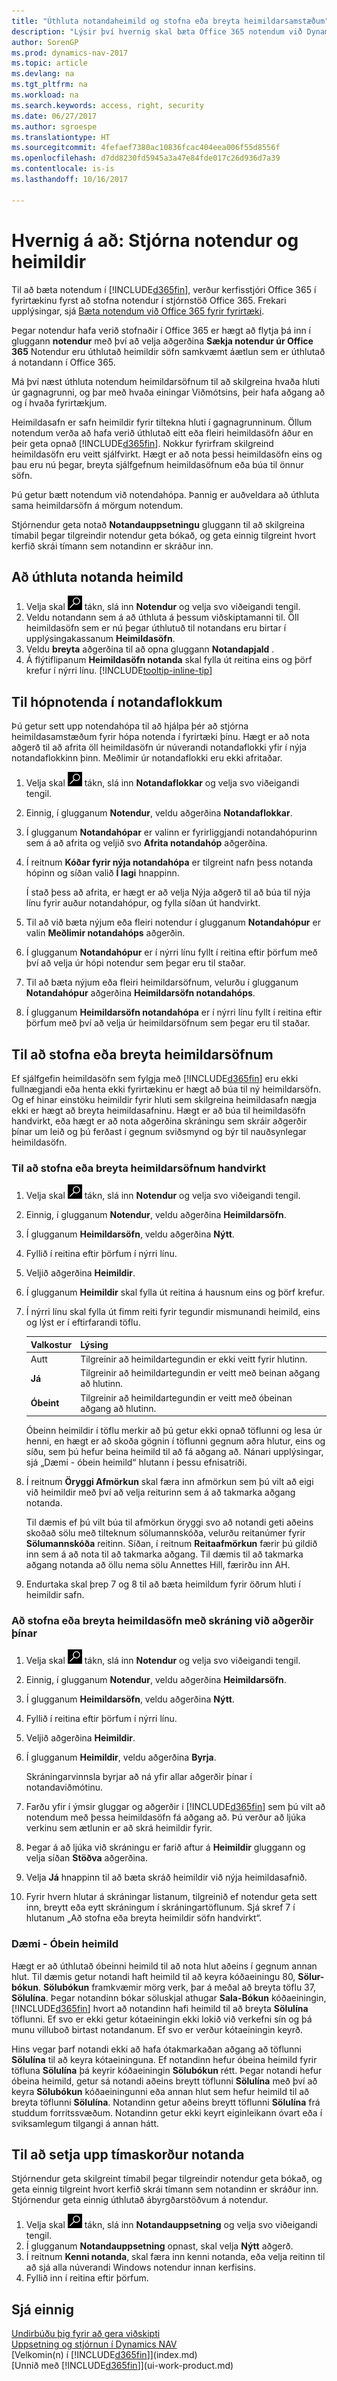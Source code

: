 ```yaml
---
title: "Úthluta notandaheimild og stofna eða breyta heimildarsamstæðum"
description: "Lýsir því hvernig skal bæta Office 365 notendum við Dynamics NAV, og svo úthluta heimildum, aðgangsréttindum og öryggisstillingum."
author: SorenGP
ms.prod: dynamics-nav-2017
ms.topic: article
ms.devlang: na
ms.tgt_pltfrm: na
ms.workload: na
ms.search.keywords: access, right, security
ms.date: 06/27/2017
ms.author: sgroespe
ms.translationtype: HT
ms.sourcegitcommit: 4fefaef7380ac10836fcac404eea006f55d8556f
ms.openlocfilehash: d7dd8230fd5945a3a47e84fde017c26d936d7a39
ms.contentlocale: is-is
ms.lasthandoff: 10/16/2017

---
```

# <a name="how-to-manage-users-and-permissions"></a>Hvernig á að: Stjórna notendur og heimildir
Til að bæta notendum í [!INCLUDE[d365fin](includes/d365fin_md.md)], verður kerfisstjóri Office 365 í fyrirtækinu fyrst að stofna notendur í stjórnstöð Office 365. Frekari upplýsingar, sjá [Bæta notendum við Office 365 fyrir fyrirtæki](https://support.office.com/en-us/article/Add-users-to-Office-365-for-business-435ccec3-09dd-4587-9ebd-2f3cad6bc2bc).

Þegar notendur hafa verið stofnaðir í Office 365 er hægt að flytja þá inn í gluggann **notendur** með því að velja aðgerðina **Sækja notendur úr Office 365** Notendur eru úthlutað heimildir söfn samkvæmt áætlun sem er úthlutað á notandann í Office 365.

Má því næst úthluta notendum heimildarsöfnum til að skilgreina hvaða hluti úr gagnagrunni, og þar með hvaða einingar Viðmótsins, þeir hafa aðgang að og í hvaða fyrirtækjum.

Heimildasafn er safn heimildir fyrir tiltekna hluti í gagnagrunninum. Öllum notendum verða að hafa verið úthlutað eitt eða fleiri heimildasöfn áður en þeir geta opnað [!INCLUDE[d365fin](includes/d365fin_md.md)]. Nokkur fyrirfram skilgreind heimildasöfn eru veitt sjálfvirkt. Hægt er að nota þessi heimildasöfn eins og þau eru nú þegar, breyta sjálfgefnum heimildasöfnum eða búa til önnur söfn.

Þú getur bætt notendum við notendahópa. Þannig er auðveldara að úthluta sama heimildarsöfn á mörgum notendum.

Stjórnendur geta notað **Notandauppsetningu** gluggann til að skilgreina tímabil þegar tilgreindir notendur geta bókað, og geta einnig tilgreint hvort kerfið skrái tímann sem notandinn er skráður inn.

## <a name="to-assign-permissions-to-a-user"></a>Að úthluta notanda heimild
1. Velja skal ![Leit að síðu eða skýrslu](media/ui-search/search_small.png "Leit að síðu eða skýrslu táknið") tákn, slá inn **Notendur** og velja svo viðeigandi tengil.
2. Veldu notandann sem á að úthluta á þessum viðskiptamanni til.
Öll heimildasöfn sem er nú þegar úthlutuð til notandans eru birtar í upplýsingakassanum **Heimildasöfn**.
3. Veldu **breyta** aðgerðina til að opna gluggann **Notandapjald** .
4. Á flýtiflipanum **Heimildasöfn notanda** skal fylla út reitina eins og þörf krefur í nýrri línu. [!INCLUDE[tooltip-inline-tip](includes/tooltip-inline-tip_md.md)]

## <a name="to-group-users-in-user-groups"></a>Til hópnotenda í notandaflokkum
Þú getur sett upp notendahópa til að hjálpa þér að stjórna heimildasamstæðum fyrir hópa notenda í fyrirtæki þínu. Hægt er að nota aðgerð til að afrita öll heimildasöfn úr núverandi notandaflokki yfir í nýja notandaflokkinn þinn. Meðlimir úr notandaflokki eru ekki afritaðar.

1. Velja skal ![Leit að síðu eða skýrslu](media/ui-search/search_small.png "Leit að síðu eða skýrslu táknið") tákn, slá inn **Notandaflokkar** og velja svo viðeigandi tengil.
2. Einnig, í glugganum **Notendur**, veldu aðgerðina **Notandaflokkar**.
3. Í glugganum **Notandahópar** er valinn er fyrirliggjandi notandahópurinn sem á að afrita og veljið svo **Afrita notandahóp** aðgerðina.
4. Í reitnum **Kóðar fyrir nýja notandahópa** er tilgreint nafn þess notanda hópinn og síðan valið **Í lagi** hnappinn.

    Í stað þess að afrita, er hægt er að velja Nýja aðgerð til að búa til nýja línu fyrir auður notandahópur, og fylla síðan út handvirkt.
5. Til að við bæta nýjum eða fleiri notendur í glugganum **Notandahópur** er valin **Meðlimir notandahóps** aðgerðin.
6. Í glugganum **Notandahópur** er í nýrri línu fyllt í reitina eftir þörfum með því að velja úr hópi notendur sem þegar eru til staðar.
7. Til að bæta nýjum eða fleiri heimildarsöfnum, velurðu í glugganum **Notandahópur** aðgerðina **Heimildarsöfn notandahóps**.
8. Í glugganum **Heimildarsöfn notandahópa** er í nýrri línu fyllt í reitina eftir þörfum með því að velja úr heimildarsöfnum sem þegar eru til staðar.

## <a name="to-create-or-modify-permission-sets"></a>Til að stofna eða breyta heimildarsöfnum
Ef sjálfgefin heimildasöfn sem fylgja með [!INCLUDE[d365fin](includes/d365fin_md.md)] eru ekki fullnægjandi eða henta ekki fyrirtækinu er hægt að búa til ný heimildarsöfn. Og ef hinar einstöku heimildir fyrir hluti sem skilgreina heimildasafn nægja ekki er hægt að breyta heimildasafninu. Hægt er að búa til heimildasöfn handvirkt, eða hægt er að nota aðgerðina skráningu sem skráir aðgerðir þínar um leið og þú ferðast í gegnum sviðsmynd og býr til nauðsynlegar heimildasöfn.

### <a name="to-create-or-modify-permission-sets-manually"></a>Til að stofna eða breyta heimildarsöfnum handvirkt
1. Velja skal ![Leit að síðu eða skýrslu](media/ui-search/search_small.png "Leit að síðu eða skýrslu táknið") tákn, slá inn **Notendur** og velja svo viðeigandi tengil.
2. Einnig, í glugganum **Notendur**, veldu aðgerðina **Heimildarsöfn**.
3. Í glugganum **Heimildarsöfn**, veldu aðgerðina **Nýtt**.
4. Fyllið í reitina eftir þörfum í nýrri línu.
5. Veljið aðgerðina **Heimildir**.
6. Í glugganum **Heimildir** skal fylla út reitina á hausnum eins og þörf krefur.
7. Í nýrri línu skal fylla út fimm reiti fyrir tegundir mismunandi heimild, eins og lýst er í eftirfarandi töflu.

    |Valkostur|Lýsing|
    |------|-----------|
    |Autt|Tilgreinir að heimildartegundin er ekki veitt fyrir hlutinn.|
    |**Já**|Tilgreinir að heimildartegundin er veitt með beinan aðgang að hlutinn.|
    |**Óbeint**|Tilgreinir að heimildartegundin er veitt með óbeinan aðgang að hlutinn.|

    Óbeinn heimildir í töflu merkir að þú getur ekki opnað töflunni og lesa úr henni, en hægt er að skoða gögnin í töflunni gegnum aðra hlutur, eins og síðu, sem þú hefur beina heimild til að fá aðgang að. Nánari upplýsingar, sjá „Dæmi - óbein heimild“ hlutann í þessu efnisatriði.

8. Í reitnum **Öryggi Afmörkun** skal færa inn afmörkun sem þú vilt að eigi við heimildir með því að velja reiturinn sem á að takmarka aðgang notanda.

    Til dæmis ef þú vilt búa til afmörkun öryggi svo að notandi geti aðeins skoðað sölu með tilteknum sölumannskóða, velurðu reitanúmer fyrir **Sölumannskóða** reitinn. Síðan, í reitnum **Reitaafmörkun** færir þú gildið inn sem á að nota til að takmarka aðgang. Til dæmis til að takmarka aðgang notanda að öllu nema sölu Annettes Hill, færirðu inn AH.
9. Endurtaka skal þrep 7 og 8 til að bæta heimildum fyrir öðrum hluti í heimildir safn.

### <a name="to-create-or-modify-permission-sets-by-recording-your-actions"></a>Að stofna eða breyta heimildasöfn með skráning við aðgerðir þínar
1. Velja skal ![Leit að síðu eða skýrslu](media/ui-search/search_small.png "Leit að síðu eða skýrslu táknið") tákn, slá inn **Notendur** og velja svo viðeigandi tengil.
2. Einnig, í glugganum **Notendur**, veldu aðgerðina **Heimildarsöfn**.
3. Í glugganum **Heimildarsöfn**, veldu aðgerðina **Nýtt**.
4. Fyllið í reitina eftir þörfum í nýrri línu.
5. Veljið aðgerðina **Heimildir**.
6. Í glugganum **Heimildir**, veldu aðgerðina **Byrja**.

    Skráningarvinnsla byrjar að ná yfir allar aðgerðir þínar í notandaviðmótinu.
7. Farðu yfir í ýmsir gluggar og aðgerðir í [!INCLUDE[d365fin](includes/d365fin_md.md)] sem þú vilt að notendum með þessa heimildasöfn fá aðgang að. Þú verður að ljúka verkinu sem ætlunin er að skrá heimildir fyrir.
8. Þegar á að ljúka við skráningu er farið aftur á **Heimildir** gluggann og velja síðan **Stöðva** aðgerðina.
9. Velja **Já** hnappinn til að bæta skráð heimildir við nýja heimildasafnið.
10. Fyrir hvern hlutar á skráningar listanum, tilgreinið ef notendur geta sett inn, breytt eða eytt skráningum í skráningartöflunum. Sjá skref 7 í hlutanum „Að stofna eða breyta heimildir söfn handvirkt“.

### <a name="example---indirect-permission"></a>Dæmi - Óbein heimild
Hægt er að úthlutað óbeinni heimild til að nota hlut aðeins í gegnum annan hlut.
Til dæmis getur notandi haft heimild til að keyra kóðaeiningu 80, **Sölur-bókun**. **Sölubókun** framkvæmir mörg verk, þar á meðal að breyta töflu 37, **Sölulína**. Þegar notandinn bókar söluskjal athugar **Sala-Bókun** kóðaeiningin, [!INCLUDE[d365fin](includes/d365fin_md.md)] hvort að notandinn hafi heimild til að breyta **Sölulína** töflunni. Ef svo er ekki getur kótaeiningin ekki lokið við verkefni sín og þá munu villuboð birtast notandanum. Ef svo er verður kótaeiningin keyrð.

Hins vegar þarf notandi ekki að hafa ótakmarkaðan aðgang að töflunni **Sölulína** til að keyra kótaeininguna. Ef notandinn hefur óbeina heimild fyrir töfluna **Sölulína** þá keyrir kóðaeiningin **Sölubókun** rétt. Þegar notandi hefur óbeina heimild, getur sá notandi aðeins breytt töflunni **Sölulína** með því að keyra **Sölubókun** kóðaeiningunni eða annan hlut sem hefur heimild til að breyta töflunni **Sölulína**. Notandinn getur aðeins breytt töflunni **Sölulína** frá studdum forritssvæðum. Notandinn getur ekki keyrt eiginleikann óvart eða í sviksamlegum tilgangi á annan hátt.

## <a name="to-set-up-user-time-constraints"></a>Til að setja upp tímaskorður notanda
Stjórnendur geta skilgreint tímabil þegar tilgreindir notendur geta bókað, og geta einnig tilgreint hvort kerfið skrái tímann sem notandinn er skráður inn. Stjórnendur geta einnig úthlutað ábyrgðarstöðvum á notendur.

1. Velja skal ![Leit að síðu eða skýrslu](media/ui-search/search_small.png "Leit að síðu eða skýrslu táknið") tákn, slá inn **Notandauppsetning** og velja svo viðeigandi tengil.
2. Í glugganum **Notandauppsetning** opnast, skal velja **Nýtt** aðgerð.
3. Í reitnum **Kenni notanda**, skal færa inn kenni notanda, eða velja reitinn til að sjá alla núverandi Windows notendur innan kerfisins.
4. Fyllið inn í reitina eftir þörfum.

## <a name="see-also"></a>Sjá einnig
[Undirbúðu þig fyrir að gera viðskipti](ui-get-ready-business.md)  
[Uppsetning og stjórnun í Dynamics NAV](admin-setup-and-administration.md)  
[Velkomin(n) í [!INCLUDE[d365fin](includes/d365fin_md.md)]](index.md)  
[Unnið með [!INCLUDE[d365fin](includes/d365fin_md.md)]](ui-work-product.md)  


